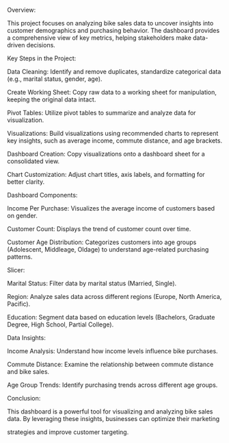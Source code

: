Overview:

This project focuses on analyzing bike sales data to uncover insights into customer demographics and purchasing behavior. The dashboard provides a comprehensive view of key metrics, helping stakeholders make data-driven decisions.


Key Steps in the Project:

Data Cleaning: Identify and remove duplicates, standardize categorical data (e.g., marital status, gender, age).

Create Working Sheet: Copy raw data to a working sheet for manipulation, keeping the original data intact.

Pivot Tables: Utilize pivot tables to summarize and analyze data for visualization.

Visualizations: Build visualizations using recommended charts to represent key insights, such as average income, commute distance, and age brackets.

Dashboard Creation: Copy visualizations onto a dashboard sheet for a consolidated view.

Chart Customization: Adjust chart titles, axis labels, and formatting for better clarity.


Dashboard Components:

Income Per Purchase: Visualizes the average income of customers based on gender.

Customer Count: Displays the trend of customer count over time.

Customer Age Distribution: Categorizes customers into age groups (Adolescent, Middleage, Oldage) to understand age-related purchasing patterns.


Slicer:

Marital Status: Filter data by marital status (Married, Single).

Region: Analyze sales data across different regions (Europe, North America, Pacific).

Education: Segment data based on education levels (Bachelors, Graduate Degree, High School, Partial College).


Data Insights:

Income Analysis: Understand how income levels influence bike purchases.

Commute Distance: Examine the relationship between commute distance and bike sales.

Age Group Trends: Identify purchasing trends across different age groups.


Conclusion:

This dashboard is a powerful tool for visualizing and analyzing bike sales data. By leveraging these insights, businesses can optimize their marketing 

strategies and improve customer targeting.

